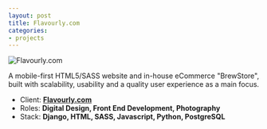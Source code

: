 ```yaml
---
layout: post
title: Flavourly.com
categories:
- projects
---
```


![Flavourly.com]()

A mobile-first HTML5/SASS website and in-house eCommerce "BrewStore", built with scalability, usability and a quality user experience as a main focus.

- Client: [**Flavourly.com**](http://www.flavourly.com)
- Roles: **Digital Design, Front End Development, Photography**
- Stack: **Django, HTML, SASS, Javascript, Python, PostgreSQL**
